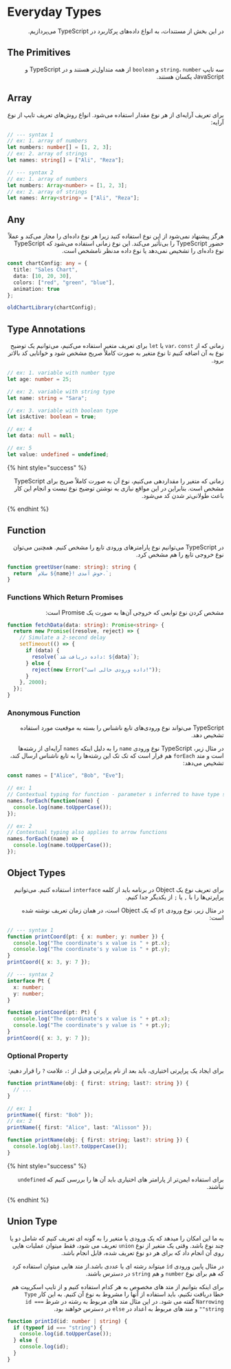 # Everyday Types

<p align="right">&#x202b;در این بخش از مستندات، به انواع داده‌های پرکاربرد در TypeScript می‌پردازیم.</p>

## The Primitives

<p align="right">&#x202b;سه تایپ <code>string</code>، <code>number</code> و <code>boolean</code> از همه متداول‌تر هستند و در TypeScript و JavaScript یکسان هستند.</p>

## Array

<p align="right">&#x202b;برای تعریف آرایه‌ای از هر نوع مقدار استفاده می‌شود. انواع روش‌های تعریف تایپ از نوع آرایه:</p>

```typescript
// --- syntax 1
// ex: 1. array of numbers
let numbers: number[] = [1, 2, 3];
// ex: 2. array of strings
let names: string[] = ["Ali", "Reza"];

// --- syntax 2
// ex: 1. array of numbers
let numbers: Array<number> = [1, 2, 3];
// ex: 2. array of strings
let names: Array<string> = ["Ali", "Reza"];
```

## Any

<p align="right">&#x202b;هرگز پیشنهاد نمی‌شود از این نوع استفاده کنید زیرا هر نوع داده‌ای را مجاز می‌کند و عملاً حضور TypeScript را بی‌تأثیر می‌کند. این نوع زمانی استفاده می‌شود که TypeScript نوع داده‌ای را تشخیص نمی‌دهد یا نوع داده مدنظر نامشخص است.</p>

```typescript
const chartConfig: any = {
  title: "Sales Chart",
  data: [10, 20, 30],
  colors: ["red", "green", "blue"],
  animation: true
};

oldChartLibrary(chartConfig);
```

## Type Annotations

<p align="right">&#x202b;زمانی که از <code>var</code>، <code>const</code> یا <code>let</code> برای تعریف متغیر استفاده می‌کنیم، می‌توانیم یک توضیح نوع به آن اضافه کنیم تا نوع متغیر به صورت کاملاً صریح مشخص شود و خوانایی کد بالاتر برود.</p>

```typescript
// ex: 1. variable with number type
let age: number = 25;

// ex: 2. variable with string type
let name: string = "Sara";

// ex: 3. variable with boolean type
let isActive: boolean = true;

// ex: 4
let data: null = null;

// ex: 5
let value: undefined = undefined;
```

{% hint style="success" %}
<p align="right">&#x202b;زمانی که متغیر را مقداردهی می‌کنیم، نوع آن به صورت کاملاً صریح برای TypeScript مشخص است. بنابراین در این مواقع نیازی به نوشتن توضیح نوع نیست و انجام این کار باعث طولانی‌تر شدن کد می‌شود.</p>
{% endhint %}

## Function

<p align="right">&#x202b;در TypeScript می‌توانیم نوع پارامترهای ورودی تابع را مشخص کنیم. همچنین می‌توان نوع خروجی تابع را هم مشخص کرد.</p>

```typescript
function greetUser(name: string): string {
  return `سلام ${name}! خوش آمدی.`;
}
```

### Functions Which Return Promises

<p align="right">&#x202b;مشخص کردن نوع توابعی که خروجی آن‌ها به صورت یک Promise است:</p>

```typescript
function fetchData(data: string): Promise<string> {
  return new Promise((resolve, reject) => {
    // Simulate a 2-second delay
    setTimeout(() => {
      if (data) {
        resolve(`داده دریافت شد: ${data}`);
      } else {
        reject(new Error("داده ورودی خالی است!"));
      }
    }, 2000);
  });
}
```

### Anonymous Function

<p align="right">&#x202b;TypeScript می‌تواند نوع ورودی‌های تابع ناشناس را بسته به موقعیت مورد استفاده تشخیص دهد.</p>

<p align="right">&#x202b;در مثال زیر، TypeScript نوع ورودی <code>name</code> را به دلیل اینکه <code>names</code> آرایه‌ای از رشته‌ها است و متد <code>forEach</code> هم قرار است که تک تک این رشته‌ها را به تابع ناشناس ارسال کند، تشخیص می‌دهد:</p>

```typescript
const names = ["Alice", "Bob", "Eve"];

// ex: 1
// Contextual typing for function - parameter s inferred to have type string
names.forEach(function(name) {
  console.log(name.toUpperCase());
});

// ex: 2
// Contextual typing also applies to arrow functions
names.forEach((name) => {
  console.log(name.toUpperCase());
});
```

## Object Types

<p align="right">&#x202b;برای تعریف نوع یک Object در برنامه باید از کلمه <code>interface</code> استفاده کنیم. می‌توانیم پراپرتی‌ها را با <code>,</code> یا <code>;</code> از یکدیگر جدا کنیم.</p>

<p align="right">&#x202b;در مثال زیر، نوع ورودی <code>pt</code> که یک Object است، در همان زمان تعریف نوشته شده است:</p>

```typescript
// --- syntax 1
function printCoord(pt: { x: number; y: number }) {
  console.log("The coordinate's x value is " + pt.x);
  console.log("The coordinate's y value is " + pt.y);
}
printCoord({ x: 3, y: 7 });
```

```typescript
// --- syntax 2
interface Pt {
  x: number;
  y: number;
}

function printCoord(pt: Pt) {
  console.log("The coordinate's x value is " + pt.x);
  console.log("The coordinate's y value is " + pt.y);
}
printCoord({ x: 3, y: 7 });
```

### Optional Property

<p align="right">&#x202b;برای ایجاد یک پراپرتی اختیاری، باید بعد از نام پراپرتی و قبل از <code>:</code>، علامت <code>?</code> را قرار دهیم:</p>

```typescript
function printName(obj: { first: string; last?: string }) {
  // ...
}

// ex: 1
printName({ first: "Bob" });
// ex: 2
printName({ first: "Alice", last: "Alisson" });
```

```typescript
function printName(obj: { first: string; last?: string }) {
  console.log(obj.last?.toUpperCase());
}
```

{% hint style="success" %}
<p align="right">&#x202b;برای استفاده ایمن‌تر از پارامتر های اختیاری باید آن ها را بررسی کنیم که <code>undefined</code> نباشند.</p>
{% endhint %}

## Union Type

<p align="right">&#x202b;به ما این امکان را میدهد که یک ورودی یا متغیر را به گونه ای تعریف کنیم که شامل دو یا چند نوع باشد. وقتی یک متغیر از نوع <code>union</code> تعریف می شود، فقط میتوان عملیات هایی روی آن انجام داد که برای هر دو نوع تعریف شده، قابل انجام باشد.</p>

<p align="right">&#x202b;در مثال پایین ورودی <code>id</code> میتواند رشته ای یا عددی باشد.از متد هایی میتوان استفاده کرد که هم برای نوع <code>number</code> و هم <code>string</code> در دسترس باشند.</p>

<p align="right">&#x202b;برای اینکه بتوانیم از متد های مخصوص به هر کدام استفاده کنیم و از تایپ اسکریپت هم خطا دریافت نکنیم، باید استفاده از آنها را مشروط به نوع آن کنیم. به این کار <code>Type Narrowing</code> گفته می شود. در این مثال متد های مربوط به رشته در شرط <code>id === "string"</code> و متد های مربوط به اعداد در <code>else</code> در دسترس خواهند بود.</p>

```typescript
function printId(id: number | string) {
  if (typeof id === "string") {
    console.log(id.toUpperCase());
  } else {
    console.log(id);
  }
}

```
